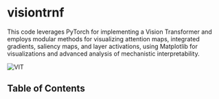 # visiontrnf
This code leverages PyTorch for implementing a Vision Transformer and employs modular methods for visualizing attention maps, integrated gradients, saliency maps, and layer activations, using Matplotlib for visualizations and advanced analysis of mechanistic interpretability.

![VIT](https://github.com/user-attachments/assets/bc5f37f6-64de-49cd-9470-e0b09f06c097)

## Table of Contents



